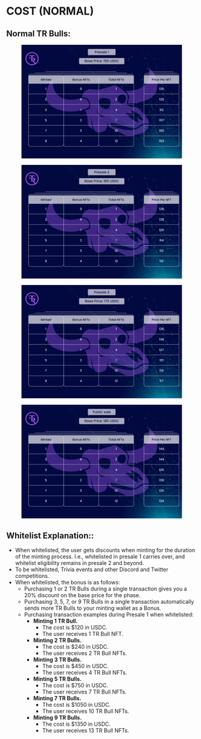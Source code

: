 # COST (NORMAL)

## Normal TR Bulls:

<figure><img src="../../../.gitbook/assets/presale1.jpg" alt=""><figcaption></figcaption></figure>

<figure><img src="../../../.gitbook/assets/presale2.jpg" alt=""><figcaption></figcaption></figure>

<figure><img src="../../../.gitbook/assets/presale3.jpg" alt=""><figcaption></figcaption></figure>

<figure><img src="../../../.gitbook/assets/publicSale.jpg" alt=""><figcaption></figcaption></figure>

## Whitelist Explanation::

* When whitelisted, the user gets discounts when minting for the duration of the minting process. I.e., whitelisted in presale 1 carries over, and whitelist eligibility remains in presale 2 and beyond. &#x20;
* To be whitelisted, Trivia events and other Discord and Twitter competitions. &#x20;
* When whitelisted, the bonus is as follows:&#x20;
  * Purchasing 1 or 2 TR Bulls during a single transaction gives you a 20% discount on the base price for the phase.&#x20;
  * Purchasing 3, 5, 7, or 9 TR Bulls in a single transaction automatically sends more TR Bulls to your minting wallet as a Bonus.&#x20;
  * Purchasing transaction examples during Presale 1 when whitelisted:
    * **Minting 1 TR Bull.**&#x20;
      * The cost is $120 in USDC.&#x20;
      * The user receives 1 TR Bull NFT.
    * **Minting 2 TR Bulls.**
      * The cost is $240 in USDC.
      * &#x20;The user receives 2 TR Bull NFTs.
    * **Minting 3 TR Bulls.**
      * The cost is $450 in USDC.
      * &#x20;The user receives 4 TR Bull NFTs.
    * **Minting 5 TR Bulls.**
      * The cost is $750 in USDC.
      * &#x20;The user receives 7 TR Bull NFTs.
    * **Minting 7 TR Bulls.**
      * The cost is $1050 in USDC.
      * &#x20;The user receives 10 TR Bull NFTs.
    * **Minting 9 TR Bulls.**
      * The cost is $1350 in USDC.
      * &#x20;The user receives 13 TR Bull NFTs.





